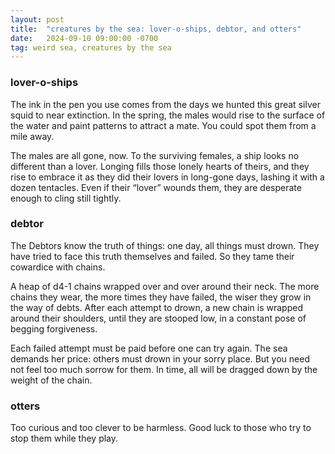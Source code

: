 ```yaml
---
layout: post
title:  "creatures by the sea: lover-o-ships, debtor, and otters"
date:   2024-09-10 09:00:00 -0700
tag: weird sea, creatures by the sea
---
```


### lover-o-ships
The ink in the pen you use comes from the days we hunted this great silver squid to near extinction. In the spring, the males would rise to the surface of the water and paint patterns to attract a mate. You could spot them from a mile away.

The males are all gone, now. To the surviving females, a ship looks no different than a lover. Longing fills those lonely hearts of theirs, and they rise to embrace it as they did their lovers in long-gone days, lashing it with a dozen tentacles. Even if their “lover” wounds them, they are desperate enough to cling still tightly. 

### debtor
The Debtors know the truth of things: one day, all things must drown. They have tried to face this truth themselves and failed. So they tame their cowardice with chains.

A heap of d4-1 chains wrapped over and over around their neck. The more chains they wear, the more times they have failed, the wiser they grow in the way of debts. After each attempt to drown, a new chain is wrapped around their shoulders, until they are stooped low, in a constant pose of begging forgiveness.

Each failed attempt must be paid before one can try again. The sea demands her price: others must drown in your sorry place. But you need not feel too much sorrow for them. In time, all will be dragged down by the weight of the chain.

### otters
Too curious and too clever to be harmless. Good luck to those who try to stop them while they play. 
